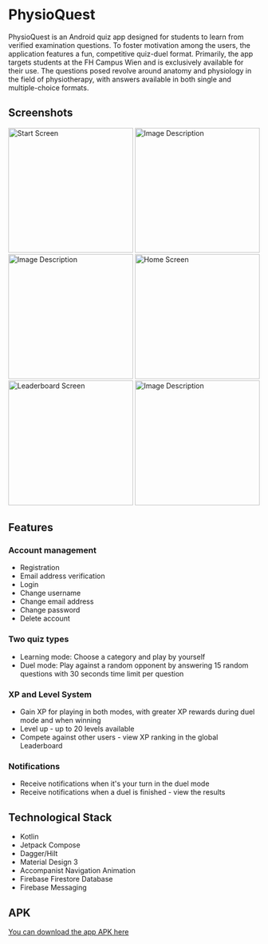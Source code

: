 # PhysioQuest
PhysioQuest is an Android quiz app designed for students to learn from verified examination questions. To foster motivation among the users, the application features a fun, competitive quiz-duel format. Primarily, the app targets students at the FH Campus Wien and is exclusively available for their use. The questions posed revolve around anatomy and physiology in the field of physiotherapy, with answers available in both single and multiple-choice formats.

## Screenshots
<img src="https://dl.dropboxusercontent.com/s/v8we5cuvaq6b8ba/Screenshot_1689155318.png" alt="Start Screen" width="250"/> <img src="https://dl.dropboxusercontent.com/s/6w9ahwvtje2q20u/Screenshot_1689155432.png" alt="Image Description" width="250"/> <img src="https://dl.dropboxusercontent.com/s/cgj7u8frkji53h2/Screenshot_1689155452.png" alt="Image Description" width="250"/>
<img src="https://dl.dropboxusercontent.com/s/h8uymach2srbwho/Screenshot_1689155384.png" alt="Home Screen" width="250"/> <img src="https://dl.dropboxusercontent.com/s/sj26s9u2eskpaaz/Screenshot_1689155396.png" alt="Leaderboard Screen" width="250"/> <img src="https://dl.dropboxusercontent.com/s/cjpn1x5f0nlkogi/Screenshot_1689155408.png" alt="Image Description" width="250"/>

## Features
### Account management
  * Registration
  * Email address verification
  * Login
  * Change username
  * Change email address
  * Change password
  * Delete account
### Two quiz types
  * Learning mode: Choose a category and play by yourself
  * Duel mode: Play against a random opponent by answering 15 random questions with 30 seconds time limit per question
### XP and Level System
  * Gain XP for playing in both modes, with greater XP rewards during duel mode and when winning
  * Level up - up to 20 levels available
  * Compete against other users - view XP ranking in the global Leaderboard
### Notifications
  * Receive notifications when it's your turn in the duel mode
  * Receive notifications when a duel is finished - view the results

## Technological Stack
* Kotlin
* Jetpack Compose
* Dagger/Hilt
* Material Design 3
* Accompanist Navigation Animation
* Firebase Firestore Database
* Firebase Messaging

## APK
[You can download the app APK here](https://dl.dropboxusercontent.com/s/h19vqtsy05b4pft/physioquest.apk)
